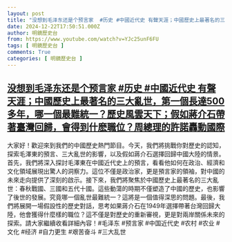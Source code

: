 ```yaml
---
layout: post
title: "没想到毛泽东还是个预言家  #历史 #中國近代史 有聲天涯；中國歷史上最著名的三大亂世，第一個長達500多年，哪一個最難統一？歷史風雲天下；假如蔣介石帶著臺灣回歸，會得到什麽職位？周總理的許諾轟動國際"
date: 2024-12-22T17:50:51.000Z
author: 明鏡歷史台
from: https://www.youtube.com/watch?v=YJc25unF6FU
tags: [ 明鏡歷史台 ]
comments: True
categories: [ 明鏡歷史台 ]
---
```

<!--1734889851000-->
[没想到毛泽东还是个预言家  #历史 #中國近代史 有聲天涯；中國歷史上最著名的三大亂世，第一個長達500多年，哪一個最難統一？歷史風雲天下；假如蔣介石帶著臺灣回歸，會得到什麽職位？周總理的許諾轟動國際](https://www.youtube.com/watch?v=YJc25unF6FU)
------

<div>
大家好！歡迎來到我們的中國歷史熱門節目。今天，我們將挑戰你對歷史的認知，探索毛澤東的預言、三大亂世的影響，以及假如蔣介石選擇回歸中國大陸的情景。首先，我們將深入探討毛澤東在中國近代史上的預言，看看他如何在政治、經濟和文化領域展現出驚人的洞察力。這位不僅是政治家，更是預言家的領袖，對中國的未來走向提供了深刻的啟示。接下來，我們將聚焦於中國歷史上最著名的三大亂世：春秋戰國、三國和五代十國。這些動蕩的時期不僅塑造了中國的歷史，也影響了後世的發展。究竟哪一個亂世最難統一？這將是一個值得深思的問題。最後，我們將展開一場假設性的歷史對話，思考如果蔣介石在1949年選擇帶著台灣回歸大陸，他會獲得什麼樣的職位？這不僅是對歷史的重新審視，更是對兩岸關係未來的探索。請大家繼續收看詳細內容！#毛泽东 #预言家 #中国近代史 #农村 #农业 #文化 #经济 #自力更生 #艰苦奋斗 #三大乱世
</div>
